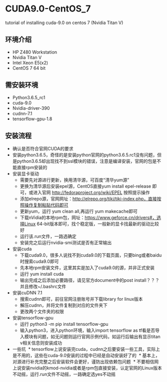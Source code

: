 # CUDA9.0-CentOS_7
tutorial of installing cuda-9.0 on centos 7 (Nvidia Titan V)
## 环境介绍
* HP Z480 Workstation
* Nvidia Titan V
* Intel Xeon E5(x2)
* CentOS 7 64 bit
## 需安装环境
* Python3.6.5_rc1
* cuda-9.0
* Nvidia-driver-390
* cudnn-7.1
* tensorflow-gpu-1.8
## 安装流程
* 确认是否符合官网CUDA的要求
* 安装python3.6.5，奇怪的是安装python官网的python3.6.5.rc1没有问题，但是python3.6.5却出现找不到ssl模块的错误，注意是编译安装，官网的包是不能直接rpm安装的
* 安装显卡驱动
  * 需要先对源进行更新，换用清华源，可百度“清华yum源”
  * 更换为清华源后安装epel源，CentOS直接yum install epel-release 即可，或进入官网  http://fedoraproject.org/wiki/EPEL 按照提示操作
  * 添加elrepo源，官网网址：http://elrepo.org/tiki/tiki-index.php，直接按照操作复制粘贴代码即可
  * 更新yum，运行 yum clean all,再运行 yum makecache即可
  * 下载nVidia的本地rpm包，网址：https://www.geforce.cn/drivers#，选择Linux 64-bit版本即可，找个稳定版，一般新的显卡找最新的驱动比较好
  * 运行该.run文件，一路选确定
  * 安装完之后运行nvidia-smi测试是否有正常输出
* 安装cuda
  * 下载cuda9.0，很多人说找不到cuda9.0的下载页面，只要bing或者baidu时搜索cuda9.0即可
  * 先本地rpm安装文件，这里其实是加入了cuda9.0的源，并非正式安装
  * 运行 yum install cuda
  * 输出完成之后添加必要路径，请见官方document中的post install？？？并且修改~/.bashrc文件
* 安装cuDNN 7.1
  * 搜索cudnn即可，前往官网注册账号并下载library for linux版本
  * 解压cudnn，并将文件复制到对应的文件夹下
  * 更改两个文件夹的权限
* 安装tensorflow-gpu
  * 运行 python3 -m pip install tensorflow-gpu
  * 输入python3，进入python环境，输入import tensorflow as tf看是否导入模块有问题，如无问题则运行官网示例代码，如运行后输出有显示titan v相关信息则安装成功
* 一些坑
  * tensorflow上说安装完cuda，cudnn之后要安装一些工具，实际上是不用的，这些在cuda-9.0安装的过程中已经是自动安装好了的
  * 基本上，对源进行补充完整之后安装软件会更好，谨防出现依赖包问题
  * 不要相信网上说安装nvidia的kmod-nvidia或者是rpm包直接安装，认定官网的Linux版本不动摇，运行.run文件不动摇，一路确定选yes不动摇
